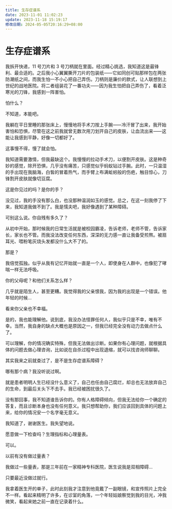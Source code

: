 ```yaml
---
title: 生存症谱系
date: 2023-11-01 11:02:23
update: 2023-11-18 15:19:17
修改日期: 2024-05-05T20:16:29+08:00
---
```


# 生存症谱系

我拆开快递，11 号刀片和 3 号刀柄就在里面。经过精心挑选，我知道这是最锋利、最合适的。之后我小心翼翼撕开刀片的包装纸⸺它如同创可贴那样包在两张防潮纸之间，而我生怕一不小心把自己弄伤。刀柄则是廉价的款式，让人联想到上世纪的战地医院。将二者组装花了一番功夫⸺因为我生怕把自己弄伤了，看着泛寒光的刀锋，我感到一阵害怕。

怕什么？

不知道，本能吧。

我躺在平日里睡的那张床上，慢慢地将手术刀按上手腕⸺冷汗冒了出来，我开始害怕和恐惧，尽管在这之前我就曾无数次用刀划开自己的皮肤，让血流出来⸺这能让我感到平静，好像一切都好了。

这事慢不得，慢了就会怕。

我知道需要激情，但我最缺这个。我慢慢的拉动手术刀，以便割开皮肤。这是种奇妙的感觉，除开恐惧，几乎没有痛苦，只感觉似乎蚂蚁钻过手腕。此时，一只温湿的手出现在我脑海，白皙的冒着热气，而手臂上布满蚯蚓般的伤疤，触目惊心，刀锋割开皮肤就像切豆腐。

这是你见过的吗？是你的手？

没见过，我的手没有那么白，也没那种温润如玉的感觉。总之，在这一刻我停了下来，我知道我做不到了。我是懦夫吧，我好像遇到了某种障碍。

可别这么说。你自残有多久了？

从初中开始，那时候我的日常生活就是被校园霸凌，告诉老师，老师不管，告诉家长，家长也不管。而我没法改变任何东西，深深的无力感一直让我备受煎熬。被扇耳光、喂粉笔灰烧头发都没什么大不了的。

那是？

我倍觉孤独。似乎从我有记忆开始就一直是一个人，即使身在人群中，也像犯了哮喘一样无法呼吸。

你的父母呢？和他们关系怎么样？

几乎就是陌生人，甚至更糟。我觉得我的父亲恨我，因为我的出现是一个错误。他年轻的时候…

看来你父亲也不幸福。

是的，我也能理解他。说到底，我没办法怪罪任何人，我似乎只是不幸，唯有不幸。当然，我自身的缺点大概也是原因之一，但我已经完全没有动力去做点什么了。

可以理解，你的情况确实特殊，但我无法做出诊断。如果你有心理问题，就根据具体的问题去做心理咨询，比如说在自杀过程中出现退缩，就可以找咨询师聊聊。

其实我来之前就查过了，是不是生存症谱系障碍？

哪有那个病？我没听说过啊。

就是患者明明人生已经没什么意义了，自己也任由自己腐烂，却总也无法放弃自己的生命，到最后关头下不去手。我已经被困扰很久了。

没有那回事，我不知道谁告诉你的。你有人格障碍倾向，但我无法给你一个确定的答复，而且诊断本身也没有任何意义。我只想帮助你，我们应该回到具体的问题上来，给你的情况安一个名字毫无意义。

我知道了，谢谢医生。我失望地说。

愿意做一下检查吗？生理指标和心理量表。

可以。

以前有没有做过量表？

我做过一些量表，那是三年前在一家精神专科医院，医生说我是双相障碍…

只要最近没做过就行。

我拿着医生开的单子，此时此刻我才注意到他竟戴了一副眼镜，和宣传照片上完全不一样。看起来精明了许多，在诊室的角落，一个年轻姑娘察觉到我的目光，冲我微笑，看起来她之前一直在记录着什么。